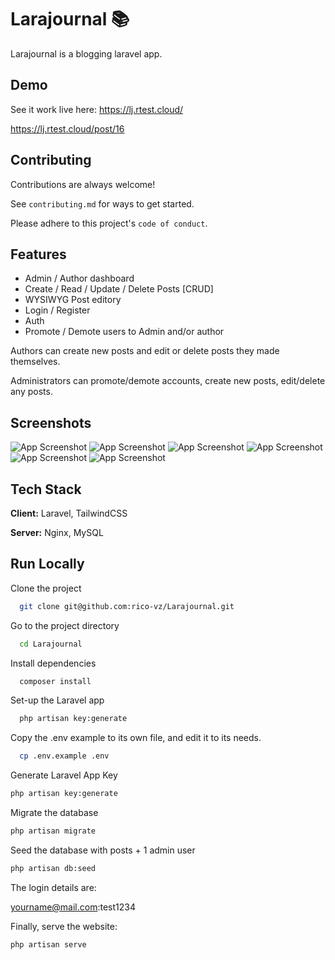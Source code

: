 # Larajournal 📚
Larajournal is a blogging laravel app. 
## Demo

See it work live here: https://lj.rtest.cloud/

https://lj.rtest.cloud/post/16
## Contributing

Contributions are always welcome!

See `contributing.md` for ways to get started.

Please adhere to this project's `code of conduct`.


## Features

- Admin / Author dashboard
- Create / Read / Update / Delete Posts [CRUD]
- WYSIWYG Post editory
- Login / Register
- Auth
- Promote / Demote users to Admin and/or author

Authors can create new posts and edit or delete posts they made themselves.

Administrators can promote/demote accounts, create new posts, edit/delete any posts.


## Screenshots

![App Screenshot](https://i.imgur.com/8Cr7WCM.png)
![App Screenshot](https://i.imgur.com/nICWzZ7.png)
![App Screenshot](https://i.imgur.com/dREzRhM.png)
![App Screenshot](https://i.imgur.com/VSSsJvV.png)
![App Screenshot](https://i.imgur.com/NqcIt5L.png)
![App Screenshot](https://i.imgur.com/tdGpcA5.png)
## Tech Stack

**Client:** Laravel, TailwindCSS

**Server:** Nginx, MySQL 


## Run Locally

Clone the project

```bash
  git clone git@github.com:rico-vz/Larajournal.git
```

Go to the project directory

```bash
  cd Larajournal
```

Install dependencies

```bash
  composer install
```

Set-up the Laravel app

```bash
  php artisan key:generate
```

Copy the .env example to its own file, and edit it to its needs.

```bash
  cp .env.example .env

```

Generate Laravel App Key

```bash
php artisan key:generate
```

Migrate the database

```bash
php artisan migrate
```

Seed the database with posts + 1 admin user

```bash
php artisan db:seed
```
The login details are:

yourname@mail.com:test1234


Finally, serve the website:

```bash
php artisan serve
```
